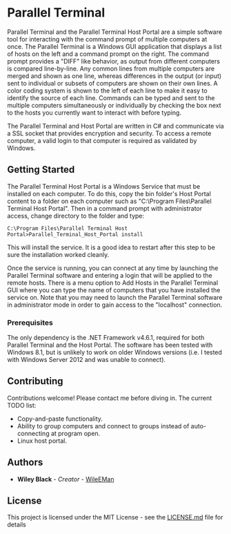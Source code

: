 # Parallel Terminal

Parallel Terminal and the Parallel Terminal Host Portal are a simple software tool for interacting with the command prompt of multiple computers at once.  The Parallel Terminal is a Windows GUI application that displays a list of hosts on the left and a command prompt on the right.  The command prompt provides a "DIFF" like behavior, as output from different computers is compared line-by-line.  Any common lines from multiple computers are merged and shown as one line, whereas differences in the output (or input) sent to individual or subsets of computers are shown on their own lines.  A color coding system is shown to the left of each line to make it easy to identify the source of each line.  Commands can be typed and sent to the multiple computers simultaneously or individually by checking the box next to the hosts you currently want to interact with before typing.

The Parallel Terminal and Host Portal are written in C# and communicate via a SSL socket that provides encryption and security.  To access a remote computer, a valid login to that computer is required as validated by Windows.

## Getting Started

The Parallel Terminal Host Portal is a Windows Service that must be installed on each computer.  To do this, copy the bin folder's Host Portal content to a folder on each computer such as "C:\Program Files\Parallel Terminal Host Portal".  Then in a command prompt with administrator access, change directory to the folder and type:

```
C:\Program Files\Parallel Terminal Host Portal>Parallel_Terminal_Host_Portal install
```

This will install the service.  It is a good idea to restart after this step to be sure the installation worked cleanly.

Once the service is running, you can connect at any time by launching the Parallel Terminal software and entering a login that will be applied to the remote hosts.  There is a menu option to Add Hosts in the Parallel Terminal GUI where you can type the name of computers that you have installed the service on.  Note that you may need to launch the Parallel Terminal software in administrator mode in order to gain access to the "localhost" connection.

### Prerequisites

The only dependency is the .NET Framework v4.6.1, required for both Parallel Terminal and the Host Portal.  The software has been tested with Windows 8.1, but is unlikely to work on older Windows versions (i.e. I tested with Windows Server 2012 and was unable to connect).

## Contributing

Contributions welcome!  Please contact me before diving in.  The current TODO list:

* Copy-and-paste functionality.
* Ability to group computers and connect to groups instead of auto-connecting at program open.
* Linux host portal.

## Authors

* **Wiley Black** - *Creator* - [WileEMan](https://github.com/WileEMan)

## License

This project is licensed under the MIT License - see the [LICENSE.md](LICENSE.md) file for details

